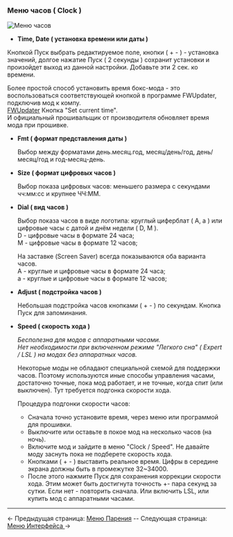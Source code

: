 ### Меню часов ( Clock )
![Меню часов](http://i345.photobucket.com/albums/p374/ClockSelect/eVic/clock_zpsmrvulkdd.png)

  * __Time, Date ( установка времени или даты )__

  Кнопкой Пуск выбрать редактируемое поле, кнопки ( + - ) - установка значений, долгое нажатие Пуск ( 2 секунды ) сохранит установки и произойдет выход из данной настройки. Добавьте эти 2 сек. ко времени.

  Более простой способ установить время бокс-мода - это воспользоваться соответствующей кнопкой в программе FWUpdater, подключив мод к компу.  
  [FWUpdater](https://www.dropbox.com/s/83zd19gu05pl3r6/EvicVTCFont.rar?dl=1) Кнопка "Set current time".  
  И официальный прошивальщик от производителя обновляет время мода при прошивке.
  
  * __Fmt ( формат представления даты )__

    Выбор между форматами день.месяц.год, месяц/день/год, день/месяц/год и год-месяц-день.

  * __Size ( формат цифровых часов )__

    Выбор показа цифровых часов: меньшего размера с секундами чч:мм:сс и крупнее ЧЧ:ММ.

  * __Dial ( вид часов )__

    Выбор показа часов в виде логотипа: круглый циферблат ( A, a ) или цифровые часы с датой и днём недели ( D, M ).  
    D - цифровые часы в формате 24 часа;  
    М - цифровые часы в формате 12 часов;

    На заставке (Screen Saver) всегда показываются оба варианта часов.  
    A - круглые и цифровые часы в формате 24 часа;  
    a - круглые и цифровые часы в формате 12 часов;
  
  * __Adjust ( подстройка часов )__

    Небольшая подстройка часов кнопками ( + - ) по секундам. Кнопка Пуск для запоминания. 

  * __Speed ( скорость хода )__

    *Бесполезна для модов с аппаратными часами.*  
    *Нет необходимости при включенном режиме "Легкого сна" ( Expert / LSL ) на модах без аппаратных часов.*  
  
    Некоторые моды не обладают специальной схемой для поддержки часов. Поэтому используются иные способы управления часами, достаточно точные, пока мод работает, и не точные, когда спит (или выключен). Тут требуется подгонка скорости хода.
    
    Процедура подгонки скорости часов:
      * Сначала точно установите время, через меню или программой для прошивки.
      * Выключите или оставьте в покое мод на несколько часов (на ночь).
      * Включите мод и зайдите в меню "Clock / Speed". Не давайте моду заснуть пока не подберете скорость хода.
      * Кнопками ( + - ) выставить реальное время. Цифры в середине экрана должны быть в промежутке 32~34000.
      * После этого нажмите Пуск для сохранения коррекции скорости хода. Этим может быть достигнута точность +- пара секунд за сутки. Если нет - повторить сначала. Или включить LSL, или купить мод с аппаратными часами. 
  
-----

← Предыдущая страница: [Меню Парения](vaping_ru.md) --  Следующая страница: [Меню Интерфейса ](interface_ru.md)→